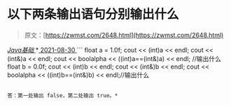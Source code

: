 <!--yml
category: 未分类
date: 0001-01-01 00:00:00
-->

# 以下两条输出语句分别输出什么

> 原文：[https://zwmst.com/2648.html](https://zwmst.com/2648.html)

   [ *Java基础* ](https://zwmst.com/java%e5%9f%ba%e7%a1%80)*[ <time datetime="2021-08-30T09:21:34+08:00"> 2021-08-30 </time> ](https://zwmst.com/2648.html)  ```
float a = 1.0f; 
cout << (int)a << endl; 
cout << (int&)a << endl; 
cout << boolalpha << ((int)a==(int&)a) << endl; //输出什么 
float b = 0.0f; 
cout << (int)b << endl; 
cout << (int&)b << endl; 
cout << boolalpha << ((int)b==(int&)b) << endl;//输出什么 
```

答：第一处输出 false，第二处输出 true。*